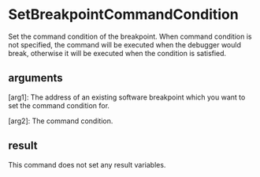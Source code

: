 # SetBreakpointCommandCondition
Set the command condition of the breakpoint. When command condition is not specified, the command will be executed when the debugger would break, otherwise it will be executed when the condition is satisfied.

## arguments
[arg1]: The address of an existing software breakpoint which you want to set the command condition for.

[arg2]: The command condition.

## result
This command does not set any result variables.
